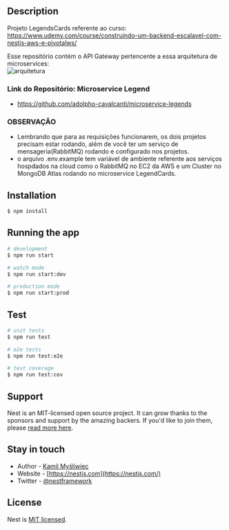 ## Description

Projeto LegendsCards referente ao curso: https://www.udemy.com/course/construindo-um-backend-escalavel-com-nestjs-aws-e-pivotalws/

Esse repositório contém o API Gateway pertencente a essa arquitetura de microservices: <br>
<img src="https://thumbs2.imgbox.com/27/76/ixZCYsHy_t.jpeg" alt="arquitetura"/>

### Link do Repositório: Microservice Legend
  - https://github.com/adolpho-cavalcanti/microservice-legends

### OBSERVAÇÃO
  - Lembrando que para as requisições funcionarem, os dois projetos precisam estar rodando, além de você ter um serviço de mensageria(RabbitMQ) rodando e configurado nos projetos.
  - o arquivo .env.example tem variável de ambiente referente aos serviços hospdados na cloud como o RabbitMQ no EC2 da AWS e um Cluster no MongoDB Atlas rodando no microservice LegendCards.

## Installation

```bash
$ npm install
```

## Running the app

```bash
# development
$ npm run start

# watch mode
$ npm run start:dev

# production mode
$ npm run start:prod
```

## Test

```bash
# unit tests
$ npm run test

# e2e tests
$ npm run test:e2e

# test coverage
$ npm run test:cov
```

## Support

Nest is an MIT-licensed open source project. It can grow thanks to the sponsors and support by the amazing backers. If you'd like to join them, please [read more here](https://docs.nestjs.com/support).

## Stay in touch

- Author - [Kamil Myśliwiec](https://kamilmysliwiec.com)
- Website - [https://nestjs.com](https://nestjs.com/)
- Twitter - [@nestframework](https://twitter.com/nestframework)

## License

Nest is [MIT licensed](LICENSE).
